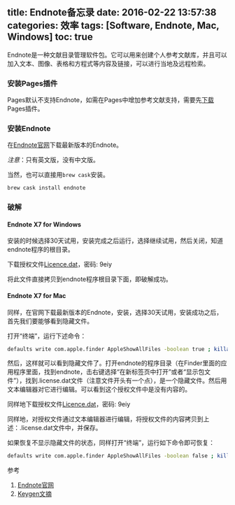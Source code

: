 title: Endnote备忘录
date: 2016-02-22 13:57:38
categories: 效率
tags: [Software, Endnote, Mac, Windows]
toc: true
---

Endnote是一种文献目录管理软件包。它可以用来创建个人参考文献库，并且可以加入文本、图像、表格和方程式等内容及链接，可以进行当地及远程检索。

### 安装Pages插件

Pages默认不支持Endnote，如需在Pages中增加参考文献支持，需要先[下载](https://support.apple.com/zh-cn/HT204395)Pages插件。

### 安装Endnote

在[Endnote官网](http://www.endnote.com)下载最新版本的Endnote。

_注意_：只有英文版，没有中文版。

当然，也可以直接用`brew cask`安装。

```bash
brew cask install endnote
```

### 破解

#### Endnote X7 for Windows

安装的时候选择30天试用，安装完成之后运行，选择继续试用，然后关闭，知道endnote程序的根目录。

下载授权文件[Licence.dat](http://pan.baidu.com/s/1o6GLgCi)，密码: 9eiy

将此文件直接拷贝到endnote程序根目录下面，即破解成功。

#### Endnote X7 for Mac

同样，在官网下载最新版本的Endnote，安装，选择30天试用，安装成功之后，首先我们要能够看到隐藏文件。

打开“终端”，运行下述命令：

```bash
defaults write com.apple.finder AppleShowAllFiles -boolean true ; killall Finder
```

然后，这样就可以看到隐藏文件了。打开endnote的程序目录（在Finder里面的应用程序里面，找到endnote，击右键选择“在新标签页中打开”或者“显示包文件”），找到.license.dat文件（注意文件开头有一个点），是一个隐藏文件。然后用文本编辑器对它进行编辑。可以看到这个授权文件中是没有内容的。

同样地下载授权文件[Licence.dat](http://pan.baidu.com/s/1o6GLgCi)，密码: 9eiy

同样地，对授权文件通过文本编辑器进行编辑，将授权文件的内容拷贝到上述：.license.dat文件中，并保存。

如果恢复不显示隐藏文件的状态，同样打开“终端”，运行如下命令即可恢复：

```bash
defaults write com.apple.finder AppleShowAllFiles -boolean false ; killall Finder
```

参考

1. [Endnote官网](http://endnote.com/)
2. [Keygen文摘](http://blog.xiaoten.com/crack-endnote-x7-latest-version-of-win-and-mac.html)
